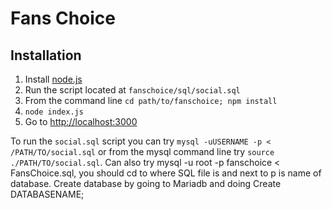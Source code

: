 # Fans Choice

## Installation

1) Install [node.js](https://nodejs.org/en/)
2) Run the script located at `fanschoice/sql/social.sql`
2) From the command line `cd path/to/fanschoice; npm install`
3) `node index.js`
4) Go to [http://localhost:3000](http://localhost:3000)

To run the `social.sql` script you can try `mysql -uUSERNAME -p < /PATH/TO/social.sql` or from the mysql command line try `source ./PATH/TO/social.sql`.
Can also try mysql -u root -p fanschoice < FansChoice.sql, you should cd to where SQL file is and next to p is name of database. Create database by going to Mariadb and doing Create DATABASENAME; 

